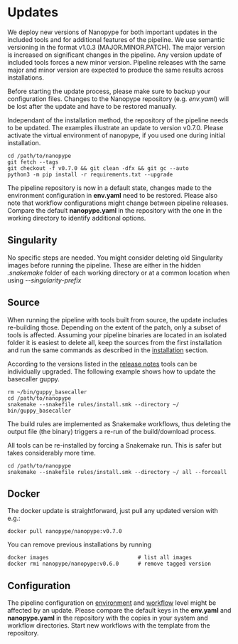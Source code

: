 # Updates

We deploy new versions of Nanopype for both important updates in the included tools and for additional features of the pipeline. We use semantic versioning in the format v1.0.3 (MAJOR.MINOR.PATCH). The major version is increased on significant changes in the pipeline. Any version update of included tools forces a new minor version. Pipeline releases with the same major and minor version are expected to produce the same results across installations.

Before starting the update process, please make sure to backup your configuration files. Changes to the Nanopype repository (e.g. *env.yaml*) will be lost after the update and have to be restored manually.

Independant of the installation method, the repository of the pipeline needs to be updated. The examples illustrate an update to version v0.7.0. Please activate the virtual environment of nanopype, if you used one during initial installation.

```
cd /path/to/nanopype
git fetch --tags
git checkout -f v0.7.0 && git clean -dfx && git gc --auto
python3 -m pip install -r requirements.txt --upgrade
```

The pipeline repository is now in a default state, changes made to the environment configuration in **env.yaml** need to be restored. Please also note that workflow configurations might change between pipeline releases. Compare the default **nanopype.yaml** in the repository with the one in the working directory to identify additional options.


## Singularity

No specific steps are needed. You might consider deleting old Singularity images before running the pipeline. These are either in the hidden *.snakemake* folder of each working directory or at a common location when using *--singularity-prefix*


## Source

When running the pipeline with tools built from source, the update includes re-building those. Depending on the extent of the patch, only a subset of tools is affected. Assuming your pipeline binaries are located in an isolated folder it is easiest to delete all, keep the sources from the first installation and run the same commands as described in the [installation](installation/src.md) section.

According to the versions listed in the [release notes](release-notes.md) tools can be individually upgraded. The following example shows how to update the basecaller guppy.

```
rm ~/bin/guppy_basecaller
cd /path/to/nanopype
snakemake --snakefile rules/install.smk --directory ~/ bin/guppy_basecaller
```

The build rules are implemented as Snakemake workflows, thus deleting the output file (the binary) triggers a re-run of the build/download process.

All tools can be re-installed by forcing a Snakemake run. This is safer but takes considerably more time.

```
cd /path/to/nanopype
snakemake --snakefile rules/install.smk --directory ~/ all --forceall
```


## Docker

The docker update is straightforward, just pull any updated version with e.g.:

```
docker pull nanopype/nanopype:v0.7.0
```

You can remove previous installations by running

```
docker images                            # list all images
docker rmi nanopype/nanopype:v0.6.0      # remove tagged version
```


## Configuration

The pipeline configuration on [environment](installation/configuration.md) and [workflow](usage/general.md) level might be affected by an update. Please compare the default keys in the **env.yaml** and **nanopype.yaml** in the repository with the copies in your system and workflow directories. Start new workflows with the template from the repository.
